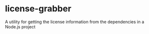 # license-grabber
A utility for getting the license information from the dependencies in a Node.js project

